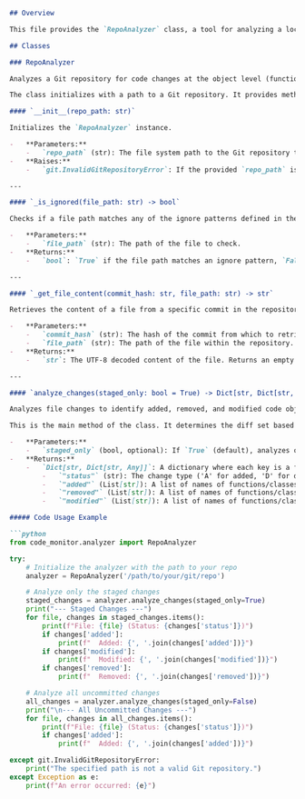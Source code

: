 ```markdown
## Overview

This file provides the `RepoAnalyzer` class, a tool for analyzing a local Git repository to identify changes at the code object level (functions and classes). It can inspect staged changes or all uncommitted changes (staged, unstaged, and untracked files). The analyzer compares the state of files against the `HEAD` commit to determine which functions or classes have been added, removed, or modified, providing a more granular view of changes than a standard file-level diff.

## Classes

### RepoAnalyzer

Analyzes a Git repository for code changes at the object level (functions and classes).

The class initializes with a path to a Git repository. It provides methods to compare the current working or staged state against the last commit (`HEAD`) and identify specific code constructs that have changed.

#### `__init__(repo_path: str)`

Initializes the `RepoAnalyzer` instance.

-   **Parameters:**
    -   `repo_path` (str): The file system path to the Git repository to be analyzed.
-   **Raises:**
    -   `git.InvalidGitRepositoryError`: If the provided `repo_path` is not a valid Git repository.

---

#### `_is_ignored(file_path: str) -> bool`

Checks if a file path matches any of the ignore patterns defined in the configuration (`CONFIG.ignore_patterns`). This is a private helper method.

-   **Parameters:**
    -   `file_path` (str): The path of the file to check.
-   **Returns:**
    -   `bool`: `True` if the file path matches an ignore pattern, `False` otherwise.

---

#### `_get_file_content(commit_hash: str, file_path: str) -> str`

Retrieves the content of a file from a specific commit in the repository. This is a private helper method.

-   **Parameters:**
    -   `commit_hash` (str): The hash of the commit from which to retrieve the file content.
    -   `file_path` (str): The path of the file within the repository.
-   **Returns:**
    -   `str`: The UTF-8 decoded content of the file. Returns an empty string if the file does not exist in the specified commit.

---

#### `analyze_changes(staged_only: bool = True) -> Dict[str, Dict[str, Any]]`

Analyzes file changes to identify added, removed, and modified code objects (functions and classes).

This is the main method of the class. It determines the diff set based on the `staged_only` flag. For each changed file, it parses the old and new versions to extract function and class definitions, then compares them to categorize the changes.

-   **Parameters:**
    -   `staged_only` (bool, optional): If `True` (default), analyzes only staged changes (index vs. `HEAD`). If `False`, analyzes all uncommitted changes, including staged, unstaged (working tree vs. index), and untracked files.
-   **Returns:**
    -   `Dict[str, Dict[str, Any]]`: A dictionary where each key is a file path that has changed. The corresponding value is another dictionary containing:
        -   `"status"` (str): The change type ('A' for added, 'D' for deleted, 'M' for modified, etc.).
        -   `"added"` (List[str]): A list of names of functions/classes added to the file.
        -   `"removed"` (List[str]): A list of names of functions/classes removed from the file.
        -   `"modified"` (List[str]): A list of names of functions/classes that have been modified.

##### Code Usage Example

```python
from code_monitor.analyzer import RepoAnalyzer

try:
    # Initialize the analyzer with the path to your repo
    analyzer = RepoAnalyzer('/path/to/your/git/repo')

    # Analyze only the staged changes
    staged_changes = analyzer.analyze_changes(staged_only=True)
    print("--- Staged Changes ---")
    for file, changes in staged_changes.items():
        print(f"File: {file} (Status: {changes['status']})")
        if changes['added']:
            print(f"  Added: {', '.join(changes['added'])}")
        if changes['modified']:
            print(f"  Modified: {', '.join(changes['modified'])}")
        if changes['removed']:
            print(f"  Removed: {', '.join(changes['removed'])}")

    # Analyze all uncommitted changes
    all_changes = analyzer.analyze_changes(staged_only=False)
    print("\n--- All Uncommitted Changes ---")
    for file, changes in all_changes.items():
        print(f"File: {file} (Status: {changes['status']})")
        if changes['added']:
            print(f"  Added: {', '.join(changes['added'])}")

except git.InvalidGitRepositoryError:
    print("The specified path is not a valid Git repository.")
except Exception as e:
    print(f"An error occurred: {e}")
```
```